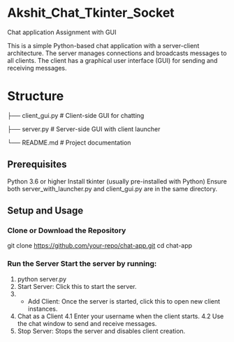 # Akshit_Chat_Tkinter_Socket
Chat application Assignment with GUI

This is a simple Python-based chat application with a server-client architecture. The server manages connections and broadcasts messages to all clients. The client has a graphical user interface (GUI) for sending and receiving messages.

# Structure
├── client_gui.py          # Client-side GUI for chatting 

├── server.py # Server-side GUI with client launcher

└── README.md              # Project documentation



## Prerequisites
  Python 3.6 or higher
  Install tkinter (usually pre-installed with Python)
  Ensure both server_with_launcher.py and client_gui.py are in the same directory.


 ## Setup and Usage
### Clone or Download the Repository
  git clone https://github.com/your-repo/chat-app.git
  cd chat-app
### Run the Server Start the server by running:
  1. python server.py
  2. Start Server: Click this to start the server.
  3. + Add Client: Once the server is started, click this to open new client instances.
  4. Chat as a Client
       4.1 Enter your username when the client starts.
       4.2 Use the chat window to send and receive messages.
  5. Stop Server: Stops the server and disables client creation.

